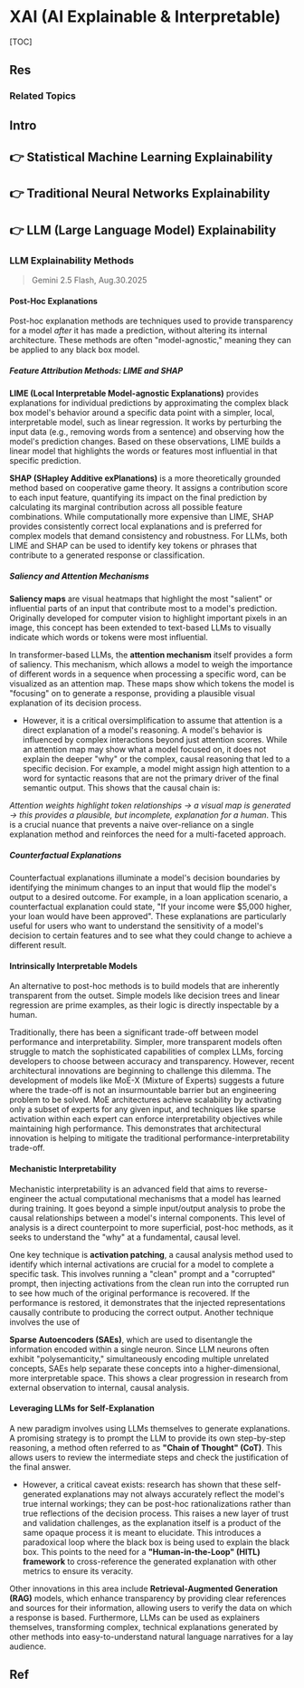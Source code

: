 # XAI (AI Explainable & Interpretable)

[TOC]



## Res
### Related Topics



## Intro



## 👉 Statistical Machine Learning Explainability



## 👉 Traditional Neural Networks Explainability



## 👉 LLM (Large Language Model) Explainability
### LLM Explainability Methods
> Gemini 2.5 Flash, Aug.30.2025
#### Post-Hoc Explanations
Post-hoc explanation methods are techniques used to provide transparency for a model _after_ it has made a prediction, without altering its internal architecture. These methods are often "model-agnostic," meaning they can be applied to any black box model.  
##### Feature Attribution Methods: LIME and SHAP
**LIME (Local Interpretable Model-agnostic Explanations)** provides explanations for individual predictions by approximating the complex black box model's behavior around a specific data point with a simpler, local, interpretable model, such as linear regression. It works by perturbing the input data (e.g., removing words from a sentence) and observing how the model's prediction changes. Based on these observations, LIME builds a linear model that highlights the words or features most influential in that specific prediction.  

**SHAP (SHapley Additive exPlanations)** is a more theoretically grounded method based on cooperative game theory. It assigns a contribution score to each input feature, quantifying its impact on the final prediction by calculating its marginal contribution across all possible feature combinations. While computationally more expensive than LIME, SHAP provides consistently correct local explanations and is preferred for complex models that demand consistency and robustness. For LLMs, both LIME and SHAP can be used to identify key tokens or phrases that contribute to a generated response or classification.  
##### Saliency and Attention Mechanisms
**Saliency maps** are visual heatmaps that highlight the most "salient" or influential parts of an input that contribute most to a model's prediction. Originally developed for computer vision to highlight important pixels in an image, this concept has been extended to text-based LLMs to visually indicate which words or tokens were most influential.  

In transformer-based LLMs, the **attention mechanism** itself provides a form of saliency. This mechanism, which allows a model to weigh the importance of different words in a sequence when processing a specific word, can be visualized as an attention map. These maps show which tokens the model is "focusing" on to generate a response, providing a plausible visual explanation of its decision process.  
- However, it is a critical oversimplification to assume that attention is a direct explanation of a model's reasoning. A model's behavior is influenced by complex interactions beyond just attention scores. While an attention map may show what a model focused on, it does not explain the deeper "why" or the complex, causal reasoning that led to a specific decision. For example, a model might assign high attention to a word for syntactic reasons that are not the primary driver of the final semantic output. This shows that the causal chain is:  

_Attention weights highlight token relationships -> a visual map is generated -> this provides a plausible, but incomplete, explanation for a human_. This is a crucial nuance that prevents a naive over-reliance on a single explanation method and reinforces the need for a multi-faceted approach.
##### Counterfactual Explanations
Counterfactual explanations illuminate a model's decision boundaries by identifying the minimum changes to an input that would flip the model's output to a desired outcome. For example, in a loan application scenario, a counterfactual explanation could state, "If your income were $5,000 higher, your loan would have been approved". These explanations are particularly useful for users who want to understand the sensitivity of a model's decision to certain features and to see what they could change to achieve a different result.  
#### Intrinsically Interpretable Models
An alternative to post-hoc methods is to build models that are inherently transparent from the outset. Simple models like decision trees and linear regression are prime examples, as their logic is directly inspectable by a human.  

Traditionally, there has been a significant trade-off between model performance and interpretability. Simpler, more transparent models often struggle to match the sophisticated capabilities of complex LLMs, forcing developers to choose between accuracy and transparency. However, recent architectural innovations are beginning to challenge this dilemma. The development of models like MoE-X (Mixture of Experts) suggests a future where the trade-off is not an insurmountable barrier but an engineering problem to be solved. MoE architectures achieve scalability by activating only a subset of experts for any given input, and techniques like sparse activation within each expert can enforce interpretability objectives while maintaining high performance. This demonstrates that architectural innovation is helping to mitigate the traditional performance-interpretability trade-off.  
#### Mechanistic Interpretability
Mechanistic interpretability is an advanced field that aims to reverse-engineer the actual computational mechanisms that a model has learned during training. It goes beyond a simple input/output analysis to probe the causal relationships between a model's internal components. This level of analysis is a direct counterpoint to more superficial, post-hoc methods, as it seeks to understand the "why" at a fundamental, causal level.  

One key technique is **activation patching**, a causal analysis method used to identify which internal activations are crucial for a model to complete a specific task. This involves running a "clean" prompt and a "corrupted" prompt, then injecting activations from the clean run into the corrupted run to see how much of the original performance is recovered. If the performance is restored, it demonstrates that the injected representations causally contribute to producing the correct output. Another technique involves the use of  

**Sparse Autoencoders (SAEs)**, which are used to disentangle the information encoded within a single neuron. Since LLM neurons often exhibit "polysemanticity," simultaneously encoding multiple unrelated concepts, SAEs help separate these concepts into a higher-dimensional, more interpretable space. This shows a clear progression in research from external observation to internal, causal analysis.  
#### Leveraging LLMs for Self-Explanation
A new paradigm involves using LLMs themselves to generate explanations. A promising strategy is to prompt the LLM to provide its own step-by-step reasoning, a method often referred to as **"Chain of Thought" (CoT)**. This allows users to review the intermediate steps and check the justification of the final answer.  
- However, a critical caveat exists: research has shown that these self-generated explanations may not always accurately reflect the model's true internal workings; they can be post-hoc rationalizations rather than true reflections of the decision process. This raises a new layer of trust and validation challenges, as the explanation itself is a product of the same opaque process it is meant to elucidate. This introduces a paradoxical loop where the black box is being used to explain the black box. This points to the need for a **"Human-in-the-Loop" (HITL) framework** to cross-reference the generated explanation with other metrics to ensure its veracity.  

Other innovations in this area include **Retrieval-Augmented Generation (RAG)** models, which enhance transparency by providing clear references and sources for their information, allowing users to verify the data on which a response is based. Furthermore, LLMs can be used as explainers themselves, transforming complex, technical explanations generated by other methods into easy-to-understand natural language narratives for a lay audience.



## Ref
[LLM与可解释性 - 金琴的文章 - 知乎]: https://zhuanlan.zhihu.com/p/701346692
